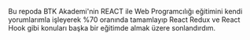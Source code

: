 Bu repoda BTK Akademi'nin REACT ile Web Programcılığı eğitimini kendi yorumlarımla işleyerek %70 oranında tamamlayıp React Redux ve React Hook gibi konuları başka bir eğitimde almak üzere sonlandırdım. 
